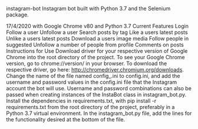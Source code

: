 instagram-bot
Instagram bot built with Python 3.7 and the Selenium package.

17/4/2020 with Google Chrome v80 and Python 3.7
Current Features
Login
Follow a user
Unfollow a user
Search posts by tag
Like a users latest posts
Unlike a users latest posts
Download a users image media
Follow people in suggested
Unfollow a number of people from profile
Comments on posts
Instructions for Use
Download driver for your respective version of Google Chrome into the root directory of the project. To see your Google Chrome version, go to chrome://version/ in your browser. To download the respective driver, go here: http://chromedriver.chromium.org/downloads.
Change the name of the file named config_.ini to config.ini, and add the username and password values in the config.ini file that the Instagram account the bot will use. Username and password combinations can also be passed when creating instances of the InstaBot class in instagram_bot.py.
Install the dependencies in requirements.txt, with pip install -r requirements.txt from the root directory of the project, preferably in a Python 3.7 virtual environment.
In the instagram_bot.py file, add the lines for the functionality desired at the bottom of the file.
